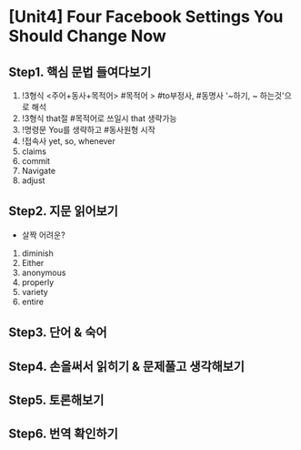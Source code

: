 # [Unit4] Four Facebook Settings You Should Change Now

## Step1. 핵심 문법 들여다보기
  1) !3형식 <주어+동사+목적어> #목적어 > #to부정사, #동명사 '~하기, ~ 하는것'으로 해석
  2) !3형식 that절 #목적어로 쓰일시 that 생략가능
  3) !명령문 You를 생략하고 #동사원형 시작
  4) !접속사 yet, so, whenever
  5) claims
  6) commit
  7) Navigate
  8) adjust
  
## Step2. 지문 읽어보기
  - 살짝 어려운?
  1) diminish
  2) Either
  3) anonymous
  4) properly
  5) variety
  6) entire
 
## Step3. 단어 & 숙어
  
## Step4. 손을써서 읽히기 & 문제풀고 생각해보기 
  
## Step5. 토론해보기

## Step6. 번역 확인하기
